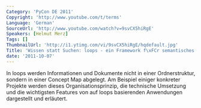 ```yaml
---
Category: 'PyCon DE 2011'
Copyright: 'http://www.youtube.com/t/terms'
Language: 'German'
SourceUrl: 'http://www.youtube.com/watch?v=9svCX5hiRgE'
Speakers: [Helmut Merz]
Tags: []
ThumbnailUrl: 'http://i1.ytimg.com/vi/9svCX5hiRgE/hqdefault.jpg'
Title: 'Wissen statt Suchen: loops - ein Framework f\xFCr semantisches Informations- und Dokumentenmanagement'
date: '2011-10-07'
---
```

In loops werden Informationen und Dokumente nicht in einer Ordnerstruktur, sondern in einer Concept Map abgelegt. Am Beispiel einiger konkreter Projekte werden dieses Organisationsprinzip, die technische Umsetzung und die wichtigsten Features von auf loops basierenden Anwendungen dargestellt und erläutert.
